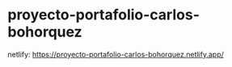 # proyecto-portafolio-carlos-bohorquez
netlify:
https://proyecto-portafolio-carlos-bohorquez.netlify.app/
